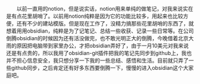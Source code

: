 &ensp;&ensp;&ensp;&ensp;以前一直用的notion，但是说实话，notion用来单纯的做笔记，对我来说实在是有点花里胡哨了。以前用notion纯粹是因为它的功能比较多，用起来也比较方便，还有不少的建站模版。但是现在工作了，没精力搞那些花里胡哨的东西了，就想着用用obsidian，纯粹是为了记笔记、总结一些收获、记录一些日常等。在公司倒腾obsidian的时候因为还有活没做完，也不敢光明正大的倒腾，今晚借着北京大雨的原因把电脑带到家里办公，才把obsidian弄好了，由于一月10美元对我来说还是有点贵的，所以我用了obsidian-git插件把我的笔记先同步到github上，我也并不担心信息安全，我只想分享一下我的一些总结、感悟和生活。目前就只弄了一些github同步，之后肯定还有好多东西要倒腾一下，慢慢的进入obsidian这个大家庭吧。
